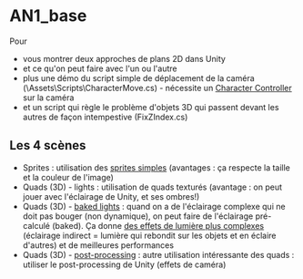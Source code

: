 # AN1_base

Pour
- vous montrer deux approches de plans 2D dans Unity
- et ce qu'on peut faire avec l'un ou l'autre
- plus une démo du script simple de déplacement de la caméra (\Assets\Scripts\CharacterMove.cs) - nécessite un [Character Controller](https://docs.unity3d.com/Manual/class-CharacterController.html) sur la caméra
- et un script qui règle le problème d'objets 3D qui passent devant les autres de façon intempestive (FixZIndex.cs)

## Les 4 scènes
- Sprites : utilisation des [sprites simples](https://docs.unity3d.com/Manual/Sprites.html) (avantages : ça respecte la taille et la couleur de l'image)
- Quads (3D) - lights : utilisation de quads texturés (avantage : on peut jouer avec l'éclairage de Unity, et ses ombres!)
- Quads (3D) - [baked lights](https://docs.unity3d.com/Manual/LightModes.html) : quand on a de l'éclairage complexe qui ne doit pas bouger (non dynamique), on peut faire de l'éclairage pré-calculé (baked). Ça donne [des effets de lumière plus complexes](https://docs.unity3d.com/Manual/GIIntro.html) (éclairage indirect = lumière qui rebondit sur les objets et en éclaire d'autres) et de meilleures performances
- Quads (3D) - [post-processing](https://docs.unity3d.com/Packages/com.unity.postprocessing@2.3/manual/index.html) : autre utilisation intéressante des quads : utiliser le post-processing de Unity (effets de caméra)